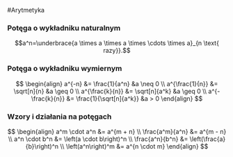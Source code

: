 #Arytmetyka

### Potęga o wykładniku naturalnym
$$a^n=\underbrace{a \times a \times a \times \cdots \times a}_{n \text{ razy}}.$$
### Potęga o wykładniku wymiernym
$$
\begin{align}
	a^{-n} &= \frac{1}{a^n} &a \neq 0 \\
	a^{\frac{1}{n}} &= \sqrt[n]{n} &a \geq 0 \\
	a^{\frac{k}{n}} &= \sqrt[n]{a^k} &a \geq 0 \\
	a^{-\frac{k}{n}} &= \frac{1}{\sqrt[n]{a^k}} &a > 0
\end{align}
$$
### Wzory i działania na potęgach
$$
\begin{align}
	a^m \cdot a^n &= a^{m + n} \\
	\frac{a^m}{a^n} &= a^{m - n} \\
	a^n \cdot b^n &= \left(a \cdot b\right)^n \\
	\frac{a^n}{b^n} &= \left(\frac{a}{b}\right)^n \\
	\left(a^n\right)^m &= a^{n \cdot m}
\end{align}
$$


